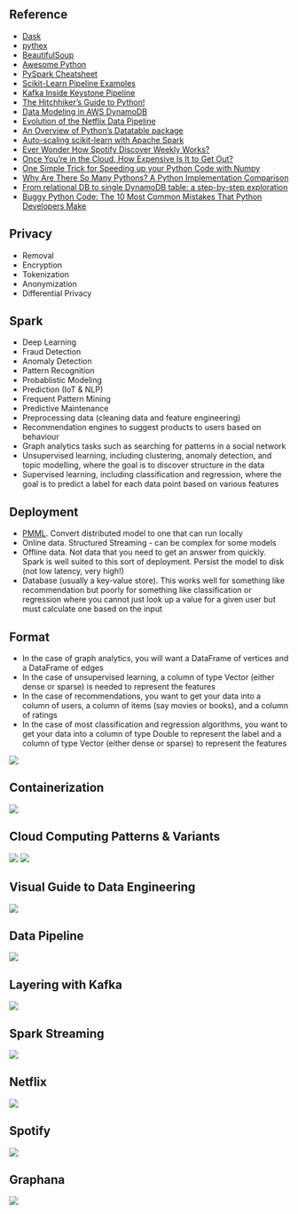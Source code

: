 ## Reference
* [Dask](https://dask.org)
* [pythex](https://pythex.org)
* [BeautifulSoup](https://pypi.org/project/beautifulsoup4/)
* [Awesome Python](https://awesome-python.com)
* [PySpark Cheatsheet](https://s3.amazonaws.com/assets.datacamp.com/blog_assets/PySpark_Cheat_Sheet_Python.pdf)
* [Scikit-Learn Pipeline Examples](http://queirozf.com/entries/scikit-learn-pipeline-examples)
* [Kafka Inside Keystone Pipeline](https://medium.com/netflix-techblog/kafka-inside-keystone-pipeline-dd5aeabaf6bb)
* [The Hitchhiker’s Guide to Python!](https://docs.python-guide.org)
* [Data Modeling in AWS DynamoDB](https://medium.com/swlh/data-modeling-in-aws-dynamodb-dcec6798e955)
* [Evolution of the Netflix Data Pipeline](https://medium.com/netflix-techblog/evolution-of-the-netflix-data-pipeline-da246ca36905)
* [An Overview of Python’s Datatable package](https://towardsdatascience.com/an-overview-of-pythons-datatable-package-5d3a97394ee9)
* [Auto-scaling scikit-learn with Apache Spark](https://databricks.com/blog/2016/02/08/auto-scaling-scikit-learn-with-apache-spark.html)
* [Ever Wonder How Spotify Discover Weekly Works?](http://blog.galvanize.com/spotify-discover-weekly-data-science/)
* [Once You’re in the Cloud, How Expensive Is It to Get Out?](https://www.nefiber.com/blog/cloud-egress-charges/)
* [One Simple Trick for Speeding up your Python Code with Numpy](https://towardsdatascience.com/one-simple-trick-for-speeding-up-your-python-code-with-numpy-1afc846db418)
* [Why Are There So Many Pythons? A Python Implementation Comparison](https://www.toptal.com/python/why-are-there-so-many-pythons)
* [From relational DB to single DynamoDB table: a step-by-step exploration](https://www.trek10.com/blog/dynamodb-single-table-relational-modeling/)
* [Buggy Python Code: The 10 Most Common Mistakes That Python Developers Make](https://www.toptal.com/python/top-10-mistakes-that-python-programmers-make)

## Privacy
* Removal
* Encryption
* Tokenization
* Anonymization
* Differential Privacy

## Spark
* Deep Learning
* Fraud Detection
* Anomaly Detection
* Pattern Recognition
* Probablistic Modeling
* Prediction (IoT & NLP)
* Frequent Pattern Mining
* Predictive Maintenance
* Preprocessing data (cleaning data and feature engineering)
* Recommendation engines to suggest products to users based on behaviour
* Graph analytics tasks such as searching for patterns in a social network
* Unsupervised learning, including clustering, anomaly detection, and topic modelling, where the goal is to discover structure in the data
* Supervised learning, including classification and regression, where the goal is to predict a label for each data point based on various features

## Deployment
* [PMML](https://en.wikipedia.org/wiki/Predictive_Model_Markup_Language).  Convert distributed model to one that can run locally
* Online data.  Structured Streaming - can be complex for some models
* Offline data.  Not data that you need to get an answer from quickly.  Spark is well suited to this sort of deployment.  Persist the model to disk (not low latency, very high!)
* Database (usually a key-value store).  This works well for something like recommendation but poorly for something like classification or regression where you cannot just look up a value for a given user but must calculate one based on the input

## Format
* In the case of graph analytics, you will want a DataFrame of vertices and a DataFrame of edges
* In the case of unsupervised learning, a column of type Vector (either dense or sparse) is needed to represent the features
* In the case of recommendations, you want to get your data into a column of users, a column of items (say movies or books), and a column of ratings
* In the case of most classification and regression algorithms, you want to get your data into a column of type Double to represent the label and a column of type Vector (either dense or sparse) to represent the features

![](https://github.com/geoffreylink/Projects/blob/master/08%20Data%20Engineering/images/CloudInfrastructureMarketShare.png)

## Containerization
![](https://github.com/geoffreylink/Projects/blob/master/08%20Data%20Engineering/images/Containerization.png)

## Cloud Computing Patterns & Variants
![](https://github.com/geoffreylink/Projects/blob/master/08%20Data%20Engineering/images/CloudComputingPatterns.png)
![](https://github.com/geoffreylink/Projects/blob/master/08%20Data%20Engineering/images/CloudComputingVariants.png)

## Visual Guide to Data Engineering
![](https://github.com/geoffreylink/Projects/blob/master/08%20Data%20Engineering/images/DataEngineering.png)

## Data Pipeline
![](https://github.com/geoffreylink/Projects/blob/master/08%20Data%20Engineering/images/HighLevel_Pipeline.png)

## Layering with Kafka
![](https://github.com/geoffreylink/Projects/blob/master/08%20Data%20Engineering/images/Layering_Kafka.png)

## Spark Streaming
![](https://github.com/geoffreylink/Projects/blob/master/08%20Data%20Engineering/images/Streaming_Spark.png)

## Netflix
![](https://github.com/geoffreylink/Projects/blob/master/08%20Data%20Engineering/images/Streaming_Netflix.png)

## Spotify
![](https://github.com/geoffreylink/Projects/blob/master/08%20Data%20Engineering/images/SpotifyDiscoverWeekly.png)

## Graphana
![](https://github.com/geoffreylink/Projects/blob/master/08%20Data%20Engineering/images/Graphana_Kafka.png)
